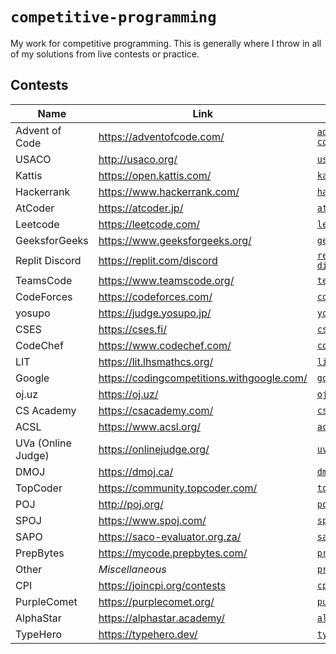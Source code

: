 # `competitive-programming`

My work for competitive programming. This is generally where I throw in all of my solutions from live contests or practice.

## Contests

| Name               | Link                                         | Directory                            |
| ------------------ | -------------------------------------------- | ------------------------------------ |
| Advent of Code     | <https://adventofcode.com/>                  | [`advent-of-code`](./advent-of-code) |
| USACO              | <http://usaco.org/>                          | [`usaco`](./usaco)                   |
| Kattis             | <https://open.kattis.com/>                   | [`kattis`](./kattis)                 |
| Hackerrank         | <https://www.hackerrank.com/>                | [`hackerrank`](./hackerrank)         |
| AtCoder            | <https://atcoder.jp/>                        | [`atcoder`](./atcoder)               |
| Leetcode           | <https://leetcode.com/>                      | [`leetcode`](./leetcode)             |
| GeeksforGeeks      | <https://www.geeksforgeeks.org/>             | [`geeksforgeeks`](./geeksforgeeks)   |
| Replit Discord     | <https://replit.com/discord>                 | [`replit-discord`](./replit-discord) |
| TeamsCode          | <https://www.teamscode.org/>                 | [`teamscode`](./teamscode)           |
| CodeForces         | <https://codeforces.com/>                    | [`codeforces`](./codeforces)         |
| yosupo             | <https://judge.yosupo.jp/>                   | [`yosupo`](./yosupo)                 |
| CSES               | <https://cses.fi/>                           | [`cses`](./cses)                     |
| CodeChef           | <https://www.codechef.com/>                  | [`codechef`](./codechef)             |
| LIT                | <https://lit.lhsmathcs.org/>                 | [`lit`](./lit)                       |
| Google             | <https://codingcompetitions.withgoogle.com/> | [`google`](./google)                 |
| oj.uz              | <https://oj.uz/>                             | [`ojuz`](./ojuz)                     |
| CS Academy         | <https://csacademy.com/>                     | [`csacademy`](./csacademy)           |
| ACSL               | <https://www.acsl.org/>                      | [`acsl`](./acsl)                     |
| UVa (Online Judge) | <https://onlinejudge.org/>                   | [`uva`](./uva)                       |
| DMOJ               | <https://dmoj.ca/>                           | [`dmoj`](./dmoj)                     |
| TopCoder           | <https://community.topcoder.com/>            | [`topcoder`](./topcoder)             |
| POJ                | <http://poj.org/>                            | [`poj`](./poj)                       |
| SPOJ               | <https://www.spoj.com/>                      | [`spoj`](./spoj)                     |
| SAPO               | <https://saco-evaluator.org.za/>             | [`sapo`](./sapo)                     |
| PrepBytes          | <https://mycode.prepbytes.com/>              | [`prepbytes`](./prepbytes)           |
| Other              | _Miscellaneous_                              | [`practice`](./practice)             |
| CPI                | <https://joincpi.org/contests>               | [`cpi`](./cpi)                       |
| PurpleComet        | <https://purplecomet.org/>                   | [`purplecomet`](./purplecomet)       |
| AlphaStar          | <https://alphastar.academy/>                 | [`alphastar`](./alphastar)           |
| TypeHero           | <https://typehero.dev/>                      | [`typehero`](./typehero)             |
